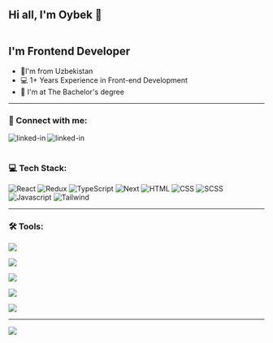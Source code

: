 
## Hi all, I'm Oybek  👋  
![<img align="right" alt="profile-wievers" src="https://komarev.com/ghpvc/?username=oybekdev1998">](https://komarev.com/ghpvc/?username=oybekdev1998)

## I'm Frontend Developer

* 📍I'm from Uzbekistan
* 💻 1+ Years Experience in Front-end Development
* 📙 I'm at The Bachelor's degree
___

### 🤝 Connect with me:

[<img align="left" alt="linked-in" src="https://camo.githubusercontent.com/a493f6833f99fb3c85788d6d9305e6b7a42b838e5ee5d138fd9a8214a7e77472/68747470733a2f2f696d672e736869656c64732e696f2f62616467652f6c696e6b6564696e2d2532333030373742352e7376673f267374796c653d666f722d7468652d6261646765266c6f676f3d6c696e6b6564696e266c6f676f436f6c6f723d7768697465" data-canonical-src="https://img.shields.io/badge/linkedin-%230077B5.svg?&amp;style=for-the-badge&amp;logo=linkedin&amp;logoColor=white" style="max-width: 100%;">](https://www.linkedin.com/in/oybek-shamuratov-47bb66221/)

[<img align="left" alt="linked-in" src="https://camo.githubusercontent.com/0ea1367897b9ee948089a0db824d57a30ce8a5413b59f80d2062b7efcd39ceb3/68747470733a2f2f696d672e736869656c64732e696f2f62616467652f74656c656772616d2d2532333030373742352e7376673f267374796c653d666f722d7468652d6261646765266c6f676f3d74656c656772616d266c6f676f436f6c6f723d7768697465" data-canonical-src="https://img.shields.io/badge/telegram-%230077B5.svg?&amp;style=for-the-badge&amp;logo=telegram&amp;logoColor=white" style="max-width: 100%;">](https://t.me/nightvolk)

<br/>
<br/>

### 💻 Tech Stack:

<!-- [<img align="left" alt="react" src="https://camo.githubusercontent.com/fff2f18c990d0a0f8c854f1e83e4fabcff73f46999a405e4c5dee0b8d12cd1b5/68747470733a2f2f696d672e736869656c64732e696f2f62616467652f72656163742d3631444146422e7376673f267374796c653d666f722d7468652d6261646765266c6f676f3d7265616374266c6f676f436f6c6f723d666666" data-canonical-src="https://img.shields.io/badge/react-61DAFB.svg?&amp;style=for-the-badge&amp;logo=react&amp;logoColor=fff" style="max-width: 100%;">]()
 
[<img align="left" alt="redux" src="https://camo.githubusercontent.com/9bb2580411576db130fee2e51a0d2f6187563d00eff4ff80b5aba8b97de5fbd2/68747470733a2f2f696d672e736869656c64732e696f2f62616467652f72656475782d3736344142432e7376673f267374796c653d666f722d7468652d6261646765266c6f676f3d7265647578266c6f676f436f6c6f723d666666" data-canonical-src="https://img.shields.io/badge/redux-764ABC.svg?&amp;style=for-the-badge&amp;logo=redux&amp;logoColor=fff" style="max-width: 100%;">]()

[<img align="left" alt="redux-saga" src="https://camo.githubusercontent.com/9ed1f93fb10f5e3198f9730f6db58b7c8270e0034fde84d6737e69d6924eb070/68747470733a2f2f696d672e736869656c64732e696f2f62616467652f726564757820736167612d3933393339332e7376673f267374796c653d666f722d7468652d6261646765266c6f676f3d72656475782d73616761266c6f676f436f6c6f723d666666" data-canonical-src="https://img.shields.io/badge/redux saga-939393.svg?&amp;style=for-the-badge&amp;logo=redux-saga&amp;logoColor=fff" style="max-width: 100%;">]()

[<img align="left" alt="typescript" src="https://camo.githubusercontent.com/2ed728c15b1a0c2850c3073d4a8ef22f5b4746aef8aab60d8ae8ec0305546982/68747470733a2f2f696d672e736869656c64732e696f2f62616467652f747970657363726970742d3030374143432e7376673f267374796c653d666f722d7468652d6261646765266c6f676f3d74797065736372697074266c6f676f436f6c6f723d666666" data-canonical-src="https://img.shields.io/badge/typescript-007ACC.svg?&amp;style=for-the-badge&amp;logo=typescript&amp;logoColor=fff" style="max-width: 100%;">]()

[<img align="left" alt="html5" src="https://camo.githubusercontent.com/b01b4e89c3944db941668d6baf68aab458a57bdacaf8cdfafb3f166ed1987e95/68747470733a2f2f696d672e736869656c64732e696f2f62616467652f68746d6c2d4533344632362e7376673f267374796c653d666f722d7468652d6261646765266c6f676f3d68746d6c35266c6f676f436f6c6f723d666666" data-canonical-src="https://img.shields.io/badge/html-E34F26.svg?&amp;style=for-the-badge&amp;logo=html5&amp;logoColor=fff" style="max-width: 100%;">]()

[<img align="left" alt="css3" src="https://camo.githubusercontent.com/74e6ff495ccdbb5e42f7e5b030c0afbbbcbdbd17952c80d058ef30b8ac73f468/68747470733a2f2f696d672e736869656c64732e696f2f62616467652f6373732d3135373242362e7376673f267374796c653d666f722d7468652d6261646765266c6f676f3d63737333266c6f676f436f6c6f723d666666" data-canonical-src="https://img.shields.io/badge/css-1572B6.svg?&amp;style=for-the-badge&amp;logo=css3&amp;logoColor=fff" style="max-width: 100%;">]()

[<img align="left" alt="sass" src="https://camo.githubusercontent.com/aecc12e348cda10443c4ba3713175c21c25c7880d3de0f1b686f74891a7b53c5/68747470733a2f2f696d672e736869656c64732e696f2f62616467652f736173732d4346363439412e7376673f267374796c653d666f722d7468652d6261646765266c6f676f3d73617373266c6f676f436f6c6f723d666666" data-canonical-src="https://img.shields.io/badge/sass-CF649A.svg?&amp;style=for-the-badge&amp;logo=sass&amp;logoColor=fff" style="max-width: 100%;">]()

[<img align="left" alt="javascript" src="https://camo.githubusercontent.com/94c215d7f2c57e13c70c13b55ce983dc9e241e6fe0a53348e9f07a8d124bbbb1/68747470733a2f2f696d672e736869656c64732e696f2f62616467652f6a6176617363726970742d4637444631452e7376673f267374796c653d666f722d7468652d6261646765266c6f676f3d6a617661736372697074266c6f676f436f6c6f723d666666" data-canonical-src="https://img.shields.io/badge/javascript-F7DF1E.svg?&amp;style=for-the-badge&amp;logo=javascript&amp;logoColor=fff" style="max-width: 100%;">]()

<br/>

[<img align="left" alt="bootstrap" src="https://camo.githubusercontent.com/6492cf470515c2bbc1de05a4a01df5ab7861a5b7985f509d4450ce164858120f/68747470733a2f2f696d672e736869656c64732e696f2f62616467652f626f6f7473747261702d3736313046372e7376673f267374796c653d666f722d7468652d6261646765266c6f676f3d626f6f747374726170266c6f676f436f6c6f723d666666" data-canonical-src="https://img.shields.io/badge/bootstrap-7610F7.svg?&amp;style=for-the-badge&amp;logo=bootstrap&amp;logoColor=fff" style="max-width: 100%;">]()

<br/> -->


![React](https://img.shields.io/badge/-React-blueviolet?style=for-the-badge&logo=react&logoColor=fff)
![Redux](https://img.shields.io/badge/-Redux-blue?style=for-the-badge&logo=redux&logoColor=fff)
![TypeScript](https://img.shields.io/badge/-typescript-blue?style=for-the-badge&logo=typescript&logoColor=white)
![Next](https://img.shields.io/badge/-Next.js-000?style=for-the-badge&logo=next.js&logoColor=fff)
![HTML](https://img.shields.io/badge/-Html-red?style=for-the-badge&logo=html5&logoColor=fff)
![CSS](https://img.shields.io/badge/-css-blue?style=for-the-badge&logo=css3&logoColor=fff)
![SCSS](https://img.shields.io/badge/-scss-important?style=for-the-badge&logo=sass&logoColor=fff)
![Javascript](https://img.shields.io/badge/-javascript-ffea4a?style=for-the-badge&logo=javascript&logoColor=fff)
![Tailwind](https://img.shields.io/badge/-tailwind-informational?style=for-the-badge&logo=tailwindcss&logoColor=fff&)

___

### 🛠 Tools:
![](https://camo.githubusercontent.com/da8c0ced2086a91061c20c127d023fc8bd2d9352a2da4cf44658bde05dea0c8c/68747470733a2f2f696d672e736869656c64732e696f2f62616467652f6769742d4630353033332e7376673f267374796c653d666f722d7468652d6261646765266c6f676f3d676974266c6f676f436f6c6f723d666666)

![](https://camo.githubusercontent.com/b00dbca05937d3de2f9e39567dd955faedd9be2ed6941d610a8fbb4f4f4a76f0/68747470733a2f2f696d672e736869656c64732e696f2f62616467652f6769746875622d3030302e7376673f267374796c653d666f722d7468652d6261646765266c6f676f3d676974687562266c6f676f436f6c6f723d666666)

![](https://camo.githubusercontent.com/47f12d3174eec183cd53873bab90d762380783c0459288bbdc77d52c6cb3cbda/68747470733a2f2f696d672e736869656c64732e696f2f62616467652f6769746c61622d3338304437352e7376673f267374796c653d666f722d7468652d6261646765266c6f676f3d6769746c6162266c6f676f436f6c6f723d666666)

![](https://camo.githubusercontent.com/a535468c6d449b5c89ff6a05c5934f23ac753d2401dd0f7a59ff82a2f4da449a/68747470733a2f2f696d672e736869656c64732e696f2f62616467652f70686f746f73686f702d3331413846462e7376673f267374796c653d666f722d7468652d6261646765266c6f676f3d61646f62652d70686f746f73686f70266c6f676f436f6c6f723d666666)

![](https://camo.githubusercontent.com/bf0761c1a1506ba87858ea271ea71b8c46a60f95301a9684a5562f4a2ae126b1/68747470733a2f2f696d672e736869656c64732e696f2f62616467652f767320636f64652d3030374143432e7376673f267374796c653d666f722d7468652d6261646765266c6f676f3d76697375616c2d73747564696f2d636f6465266c6f676f436f6c6f723d666666)

---


![](https://github-readme-stats.vercel.app/api?username=oybekdev1998)



